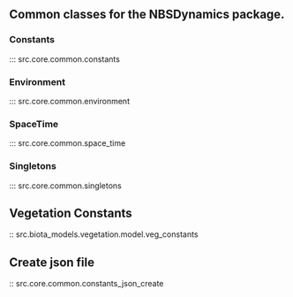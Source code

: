 ## Common classes for the NBSDynamics package.

### Constants
::: src.core.common.constants

### Environment
::: src.core.common.environment

### SpaceTime
::: src.core.common.space_time

### Singletons
::: src.core.common.singletons

## Vegetation Constants
:: src.biota_models.vegetation.model.veg_constants

## Create json file
:: src.core.common.constants_json_create

